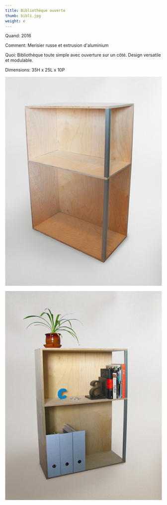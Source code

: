 ```yaml
---
title: Bibliothèque ouverte
thumb: bibli.jpg
weight: e
---
```


Quand: 2016

Comment: Merisier russe et extrusion d'aluminium

Quoi: Bibliothèque toute simple avec ouverture sur un côté. Design versatile et modulable. 

Dimensions: 35H x 25L x 10P

![](/img/bibli-01.jpg)

![](/img/bibli-02.jpg)